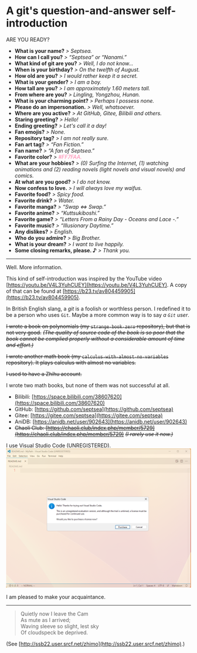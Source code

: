 # A git's question-and-answer self-introduction

ARE YOU READY?

- **What is your name?** *> Septsea.*
- **How can I call you?** *> “Septsea” or “Nanami.”*
- **What kind of git are you?** *> Well, I do not know...*
- **When is your birthday?** *> On the twelfth of August.*
- **How old are you?** *> I would rather keep it a secret.*
- **What is your gender?** *> I am a boy.*
- **How tall are you?** *> I am approximately 1.60 meters tall.*
- **From where are you?** *> Lingling, Yongzhou, Hunan.*
- **What is your charming point?** *> Perhaps I possess none.*
- **Please do an impersonation.** *> Well, whatsoever.*
- **Where are you active?** *> At GitHub, Gitee, Bilibili and others.*
- **Staring greeting?** *> Hello!*
- **Ending greeting?** *> Let's call it a day!*
- **Fan emojis?** *> None.*
- **Repository tag?** *> I am not really sure.*
- **Fan art tag?** *> “Fan Fiction.”*
- **Fan name?** *> “A fan of Septsea.”*
- **Favorite color?** *> <text style="color:#FF7FAA;">#FF7FAA.</text>*
- **What are your hobbies?** *> (0) Surfing the Internet, (1) watching animations and (2) reading novels (light novels and visual novels) and comics.*
- **At what are you good?** *> I do not know.*
- **Now confess to love.** *> I will always love my waifus.*
- **Favorite food?** *> Spicy food.*
- **Favorite drink?** *> Water.*
- **Favorite manga?** *> “Swap ⇔ Swap.”*
- **Favorite anime?** *> “Kuttsukiboshi.”*
- **Favorite game?** *> “Letters From a Rainy Day - Oceans and Lace -.”*
- **Favorite music?** *> “Illusionary Daytime.”*
- **Any dislikes?** *> English.*
- **Who do you admire?** *> Big Brother.*
- **What is your dream?** *> I want to live happily.*
- **Some closing remarks, please. ♪** *> Thank you.*

---

Well. More information.

This kind of self-introduction was inspired by the YouTube video [https://youtu.be/V4L3YuhCUEY](https://youtu.be/V4L3YuhCUEY). A copy of that can be found at [https://b23.tv/av804459905](https://b23.tv/av804459905).

In British English slang, a *git* is a foolish or worthless person. I redefined it to be a person who uses `Git`. Maybe a more common way is to say *a `Git` user*.

~~I wrote a book on polynomials (my `strange-book-zero` repository), but that is not very good.~~ ~~*(The quality of source code of the book is so poor that the book cannot be complied properly without a considerable amount of time and effort.)*~~

~~I wrote another math book (my `calculus-with-almost-no-variables` repository). It plays calculus with almost no variables.~~

~~I used to have a Zhihu account.~~

I wrote two math books, but none of them was not successful at all.

- Bilibili: [https://space.bilibili.com/38607620](https://space.bilibili.com/38607620)
- GitHub: [https://github.com/septsea](https://github.com/septsea)
- Gitee: [https://gitee.com/septsea](https://gitee.com/septsea)
- AniDB: [https://anidb.net/user/902643](https://anidb.net/user/902643)
- ~~Chaoli Club: [https://chaoli.club/index.php/member/5729](https://chaoli.club/index.php/member/5729)~~ ~~*(I rarely use it now.)*~~

I use Visual Studio Code (UNREGISTERED).
![Visual Studio Code (UNREGISTERED)](./vsc-unregistered.png)

I am pleased to make your acquaintance.

---

> Quietly now I leave the Cam<br>
> As mute as I arrived;<br>
> Waving sleeve so slight, lest sky<br>
> Of cloudspeck be deprived.

(See [http://ssb22.user.srcf.net/zhimo](http://ssb22.user.srcf.net/zhimo).)
